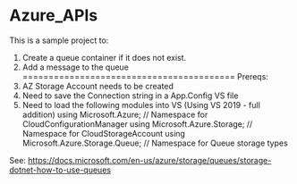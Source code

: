 # Azure_APIs
This is a sample project to:
1. Create a queue container if it does not exist.
2. Add a message to the queue
=========================================
Prereqs:
1. AZ Storage Account needs to be created
2. Need to save the Connection string in a App.Config VS file
3. Need to load the following modules into VS (Using VS 2019 - full addition)
    using Microsoft.Azure; // Namespace for CloudConfigurationManager 
    using Microsoft.Azure.Storage; // Namespace for CloudStorageAccount
    using Microsoft.Azure.Storage.Queue; // Namespace for Queue storage types

See: https://docs.microsoft.com/en-us/azure/storage/queues/storage-dotnet-how-to-use-queues
